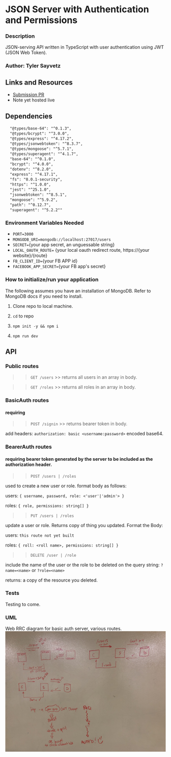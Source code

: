 
# JSON Server with Authentication and Permissions

### Description
JSON-serving API written in TypeScript with user authentication using JWT (JSON Web Token).

### Author: Tyler Sayvetz

## Links and Resources

- [Submission PR](https://github.com/tyler-401-advanced-javascript/Authenticated-Server/pull/2)
- Note yet hosted live


## Dependencies
  ```
    "@types/base-64": "^0.1.3",
    "@types/bcrypt": "^3.0.0",
    "@types/express": "^4.17.2",
    "@types/jsonwebtoken": "^8.3.7",
    "@types/mongoose": "^5.7.1",
    "@types/superagent": "^4.1.7",
    "base-64": "^0.1.0",
    "bcrypt": "^4.0.0",
    "dotenv": "^8.2.0",
    "express": "^4.17.1",
    "fs": "0.0.1-security",
    "https": "^1.0.0",
    "jest": "^25.1.0",
    "jsonwebtoken": "^8.5.1",
    "mongoose": "^5.9.2",
    "path": "^0.12.7",
    "superagent": "^5.2.2""

  ```

 ### Environment Variables Needed

- `PORT=3000`
- `MONGODB_URI=mongodb://localhost:27017/users`
- `SECRET=`{your app secret, an unguessable string}
- `LOCAL_OAUTH_ROUTE=` {your local oauth redirect route,  https://{your website}/{route}
- `FB_CLIENT_ID=`{your FB APP id}
- `FACEBOOK_APP_SECRET=`{your FB app's secret}

### How to initialize/run your application
The following assumes you have an installation of MongoDB. Refer to MongoDB docs if you need to install. 

1. Clone repo to local machine.

2. `cd` to repo

3. `npm init -y && npm i`

4. `npm run dev`

## API

### Public routes
>> `GET /users` >> returns all users in an array in body.

>> `GET /roles` >> returns all roles in an array in body.

### BasicAuth routes 
#### requiring 
>> `POST /signin` >> returns bearer token in body.

  add headers: `authorization: basic <username:password>` encoded base64.


### BearerAuth routes
#### requiring bearer token generated by the server to be included as the authorization header.
>> `POST /users | /roles` 

 used to create a new user or role. format body as follows: 

users: `{ username, password, role: <'user'|'admin'> }`

roles: `{ role, permissions: string[] }`
>> `PUT /users | /roles` 

update a user or role. Returns copy of thing you updated. Format the  Body:

users: ` this route not yet built `

roles: `{ roll: <roll name>, permissions: string[] }`

>>  `DELETE /user | /role` 

include the name of the user or the role to be deleted on the query string: `?name=<name>` or `?role=<name>`

returns: a copy of the resource you deleted.

### Tests

Testing to come.

### UML


Web RRC diagram for basic auth server, various routes.
![](assets/basic-auth.jpeg)
